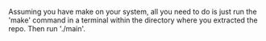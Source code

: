 Assuming you have make on your system, all you need to do is just run the 'make' command 
in a terminal within the directory where you extracted the repo. Then run './main'.
